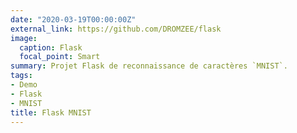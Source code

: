 ```yaml
---
date: "2020-03-19T00:00:00Z"
external_link: https://github.com/DROMZEE/flask
image:
  caption: Flask
  focal_point: Smart
summary: Projet Flask de reconnaissance de caractères `MNIST`.
tags:
- Demo
- Flask
- MNIST
title: Flask MNIST
---
```

